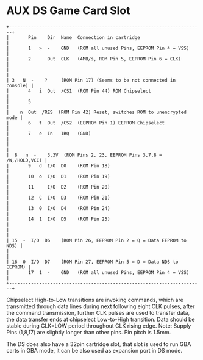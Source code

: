 # AUX DS Game Card Slot



```
+-----------------------------------------------------------------------+
|       Pin    Dir  Name  Connection in cartridge                       |
|       1   >  -    GND   (ROM all unused Pins, EEPROM Pin 4 = VSS)     |
|       2      Out  CLK   (4MB/s, ROM Pin 5, EEPROM Pin 6 = CLK)        |
|                                                                       |
| 3   N  -    ?     (ROM Pin 17) (Seems to be not connected in console) |
|       4   i  Out  /CS1  (ROM Pin 44) ROM Chipselect                   |
|       5                                                               |
|    n  Out  /RES  (ROM Pin 42) Reset, switches ROM to unencrypted mode |
|       6   t  Out  /CS2  (EEPROM Pin 1) EEPROM Chipselect              |
|       7   e  In   IRQ   (GND)                                         |
|                                                                       |
|  8   n  -    3.3V  (ROM Pins 2, 23, EEPROM Pins 3,7,8 = /W,/HOLD,VCC) |
|       9   d  I/O  D0    (ROM Pin 18)                                  |
|       10  o  I/O  D1    (ROM Pin 19)                                  |
|       11     I/O  D2    (ROM Pin 20)                                  |
|       12  C  I/O  D3    (ROM Pin 21)                                  |
|       13  0  I/O  D4    (ROM Pin 24)                                  |
|       14  1  I/O  D5    (ROM Pin 25)                                  |
|                                                                       |
| 15  -  I/O  D6    (ROM Pin 26, EEPROM Pin 2 = Q = Data EEPROM to NDS) |
|                                                                       |
| 16  0  I/O  D7    (ROM Pin 27, EEPROM Pin 5 = D = Data NDS to EEPROM) |
|       17  1  -    GND   (ROM all unused Pins, EEPROM Pin 4 = VSS)     |
+-----------------------------------------------------------------------+
```


Chipselect High-to-Low transitions are invoking commands, which are
transmitted through data lines during next following eight CLK pulses,
after the command transmission, further CLK pulses are used to transfer
data, the data transfer ends at chipselect Low-to-High transition.
Data should be stable during CLK=LOW period throughout CLK rising edge.
Note: Supply Pins (1,8,17) are slightly longer than other pins. Pin
pitch is 1.5mm.

The DS does also have a 32pin cartridge slot, that slot is used to run
GBA carts in GBA mode, it can be also used as expansion port in DS
mode.



